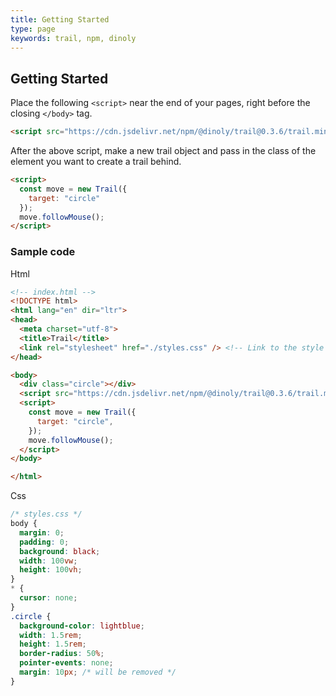 ```yaml
---
title: Getting Started
type: page
keywords: trail, npm, dinoly
---
```

## Getting Started
Place the following `<script>` near the end of your pages, right before the closing `</body>` tag.

```html
<script src="https://cdn.jsdelivr.net/npm/@dinoly/trail@0.3.6/trail.min.js" crossorigin="anonymous"></script>
```
After the above script, make a new trail object and pass in the class of the element you want to create a trail behind.
```html
<script>
  const move = new Trail({
    target: "circle"
  });
  move.followMouse();
</script>
```

### Sample code
Html
```html
<!-- index.html -->
<!DOCTYPE html>
<html lang="en" dir="ltr">
<head>
  <meta charset="utf-8">
  <title>Trail</title>
  <link rel="stylesheet" href="./styles.css" /> <!-- Link to the style sheet with circle's custom styling  -->
</head>

<body>
  <div class="circle"></div>
  <script src="https://cdn.jsdelivr.net/npm/@dinoly/trail@0.3.6/trail.min.js" crossorigin="anonymous"></script>
  <script>
    const move = new Trail({
      target: "circle",
    });
    move.followMouse();
  </script>
</body>

</html>
```
Css
```css
/* styles.css */
body {
  margin: 0;
  padding: 0;
  background: black;
  width: 100vw;
  height: 100vh;
}
* {
  cursor: none;
}
.circle {
  background-color: lightblue;
  width: 1.5rem;
  height: 1.5rem;
  border-radius: 50%;
  pointer-events: none;
  margin: 10px; /* will be removed */
}
```
